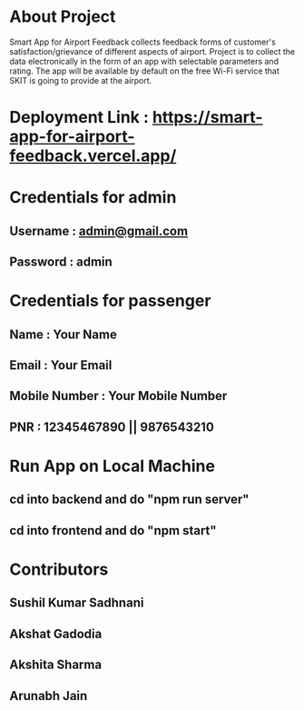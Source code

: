 # About Project
Smart App for Airport Feedback collects feedback forms of customer's satisfaction/grievance of different aspects of airport. Project is to collect the data electronically in the form of an app with selectable parameters and rating. The app will be available by default on the free Wi-Fi service that SKIT is going to provide at the airport.

# Deployment Link : https://smart-app-for-airport-feedback.vercel.app/

# Credentials for admin
## Username : admin@gmail.com
## Password : admin

# Credentials for passenger
## Name : Your Name
## Email : Your Email
## Mobile Number : Your Mobile Number
## PNR : 12345467890 || 9876543210

# Run App on Local Machine
## cd into backend and do "npm run server"
## cd into frontend and do "npm start"

# Contributors
## Sushil Kumar Sadhnani
## Akshat Gadodia
## Akshita Sharma
## Arunabh Jain